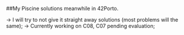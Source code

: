 ##My Piscine solutions meanwhile in 42Porto.

-> I will try to not give it straight away solutions (most problems will the same);
-> Currently working on C08, C07 pending evaluation;
